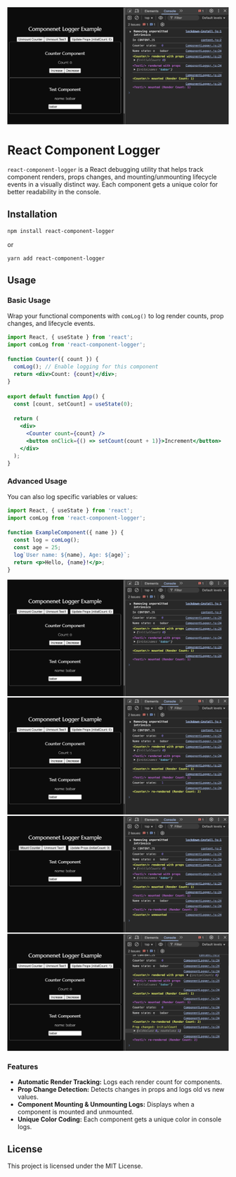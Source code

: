 <img src="./assets/example1.png" alt="main image">

# React Component Logger

`react-component-logger` is a React debugging utility that helps track component renders, props changes, and mounting/unmounting lifecycle events in a visually distinct way. Each component gets a unique color for better readability in the console.

## Installation

```sh
npm install react-component-logger
```

or

```sh
yarn add react-component-logger
```

## Usage

### Basic Usage

Wrap your functional components with `comLog()` to log render counts, prop changes, and lifecycle events.

```jsx
import React, { useState } from 'react';
import comLog from 'react-component-logger';

function Counter({ count }) {
  comLog(); // Enable logging for this component
  return <div>Count: {count}</div>;
}

export default function App() {
  const [count, setCount] = useState(0);

  return (
    <div>
      <Counter count={count} />
      <button onClick={() => setCount(count + 1)}>Increment</button>
    </div>
  );
}
```

### Advanced Usage

You can also log specific variables or values:

```jsx
import React, { useState } from 'react';
import comLog from 'react-component-logger';

function ExampleComponent({ name }) {
  const log = comLog();
  const age = 25;
  log`User name: ${name}, Age: ${age}`;
  return <p>Hello, {name}!</p>;
}
```
<img src="./assets/example1.png" alt="example image">
<img src="./assets/example2.png" alt="example image">
<img src="./assets/example3.png" alt="example image">
<img src="./assets/example4.png" alt="example image">


### Features

- **Automatic Render Tracking:** Logs each render count for components.
- **Prop Change Detection:** Detects changes in props and logs old vs new values.
- **Component Mounting & Unmounting Logs:** Displays when a component is mounted and unmounted.
- **Unique Color Coding:** Each component gets a unique color in console logs.

## License

This project is licensed under the MIT License.

